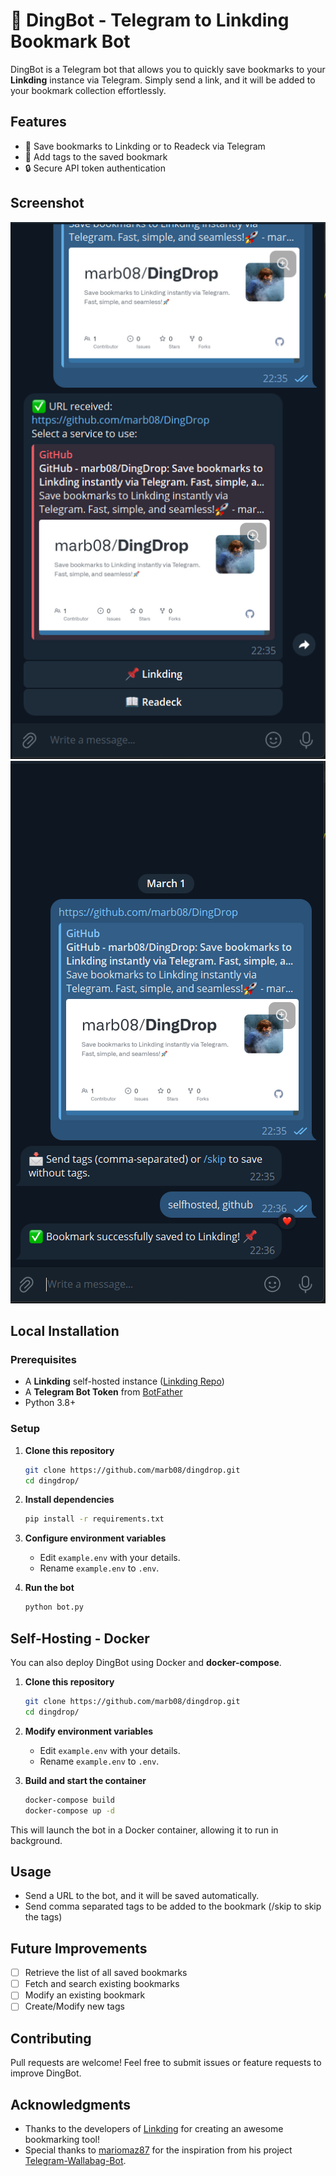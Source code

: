 # 🔖 DingBot - Telegram to Linkding Bookmark Bot

DingBot is a Telegram bot that allows you to quickly save bookmarks to your **Linkding** instance via Telegram. Simply send a link, and it will be added to your bookmark collection effortlessly.

## Features
- 📌 Save bookmarks to Linkding or to Readeck via Telegram
- 📝 Add tags to the saved bookmark
- 🔒 Secure API token authentication

## Screenshot
![Screenshot](.img/service-selection.png?raw=true "Screenshot")
![Screenshot](.img/bookmark-saved.png?raw=true "Screenshot")


## Local Installation

### Prerequisites
- A **Linkding** self-hosted instance ([Linkding Repo](https://github.com/sissbruecker/linkding))
- A **Telegram Bot Token** from [BotFather](https://core.telegram.org/bots#botfather)
- Python 3.8+

### Setup

1. **Clone this repository**
   ```sh
   git clone https://github.com/marb08/dingdrop.git
   cd dingdrop/
   ```

2. **Install dependencies**
   ```sh
   pip install -r requirements.txt
   ```

3. **Configure environment variables**
   - Edit `example.env` with your details.
   - Rename `example.env` to `.env`.

4. **Run the bot**
   ```sh
   python bot.py
   ```

## Self-Hosting - Docker 

You can also deploy DingBot using Docker and **docker-compose**.

1. **Clone this repository**
   ```sh
   git clone https://github.com/marb08/dingdrop.git
   cd dingdrop/
   ```

2. **Modify environment variables**
   - Edit `example.env` with your details.
   - Rename `example.env` to `.env`.

3. **Build and start the container**
   ```sh
   docker-compose build
   docker-compose up -d
   ```
This will launch the bot in a Docker container, allowing it to run in background.

## Usage
- Send a URL to the bot, and it will be saved automatically.
- Send comma separated tags to be added to the bookmark (/skip to skip the tags)

## Future Improvements
- [ ] Retrieve the list of all saved bookmarks
- [ ] Fetch and search existing bookmarks
- [ ] Modify an existing bookmark
- [ ] Create/Modify new tags

## Contributing
Pull requests are welcome! Feel free to submit issues or feature requests to improve DingBot.

## Acknowledgments
- Thanks to the developers of [Linkding](https://github.com/sissbruecker/linkding) for creating an awesome bookmarking tool!
- Special thanks to [mariomaz87](https://mariomaz87) for the inspiration from his project [Telegram-Wallabag-Bot](https://github.com/mariomaz87/Telegram-Wallabag-Bot).
